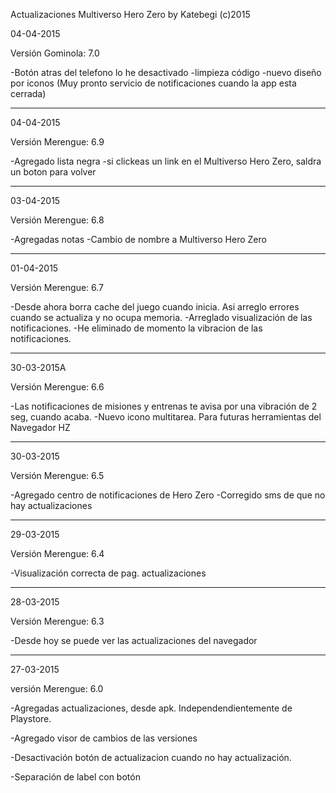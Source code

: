   Actualizaciones Multiverso Hero Zero 
         by Katebegi (c)2015
               
04-04-2015

Versión Gominola: 7.0

  -Botón atras del telefono lo he desactivado
  -limpieza código
  -nuevo diseño por iconos
  (Muy pronto servicio de notificaciones cuando la app esta cerrada) 
____________________ 
 
04-04-2015

Versión Merengue: 6.9

  -Agregado lista negra
  -si clickeas un link en el Multiverso 
  Hero Zero, saldra un boton para volver
____________________ 

03-04-2015

Versión Merengue: 6.8

  -Agregadas notas
  -Cambio de nombre a Multiverso Hero Zero
____________________    

01-04-2015

Versión Merengue: 6.7

  -Desde ahora borra cache del juego cuando
  inicia. Asi arreglo errores cuando se 
  actualiza y no ocupa memoria.
  -Arreglado visualización de las 
  notificaciones.
  -He eliminado de momento la 
  vibracion de las notificaciones.
____________________    

30-03-2015A

Versión Merengue: 6.6

  -Las notificaciones de misiones y 
  entrenas te avisa por una vibración
  de 2 seg, cuando acaba.
  -Nuevo icono multitarea. Para futuras
  herramientas del Navegador HZ
____________________

30-03-2015

Versión Merengue: 6.5

  -Agregado centro de notificaciones
  de Hero Zero
  -Corregido sms de que no hay
  actualizaciones
____________________

29-03-2015

Versión Merengue: 6.4

  -Visualización correcta de pag.
  actualizaciones
_____________________

28-03-2015

Versión Merengue: 6.3

  -Desde hoy se puede ver las
  actualizaciones del navegador
_____________________

27-03-2015

versión Merengue: 6.0

  -Agregadas actualizaciones, desde apk.
  Independendientemente de Playstore.
      
  -Agregado visor de cambios de las
  versiones
      
  -Desactivación botón de actualizacion
  cuando no hay actualización.
      
  -Separación de label con botón


